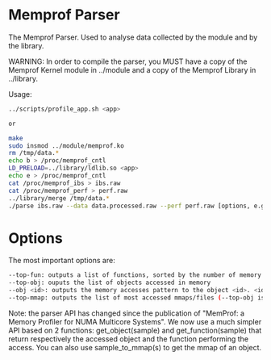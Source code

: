 Memprof Parser
==============
The Memprof Parser. Used to analyse data collected by the module and by the library.

WARNING: In order to compile the parser, you MUST have a copy of the Memprof Kernel module in ../module and a copy of the Memprof Library in ../library.


Usage:

```bash
../scripts/profile_app.sh <app>

or 

make 
sudo insmod ../module/memprof.ko 
rm /tmp/data.*
echo b > /proc/memprof_cntl 
LD_PRELOAD=../library/ldlib.so <app> 
echo e > /proc/memprof_cntl 
cat /proc/memprof_ibs > ibs.raw 
cat /proc/memprof_perf > perf.raw 
../library/merge /tmp/data.* 
./parse ibs.raw --data data.processed.raw --perf perf.raw [options, e.g. -M] 
```

Options
=======
The most important options are:

```bash
--top-fun: outputs a list of functions, sorted by the number of memory accesses they have performed 
--top-obj: ouputs the list of objects accessed in memory 
--obj <id>: outputs the memory accesses pattern to the object <id>. <id> can be found using the --top-obj option (it is the first number on each line of the output)
--top-mmap: outputs the list of most accessed mmaps/files (--top-obj is more precise because it splits mmaps into objects)
```

Note: the parser API has changed since the publication of "MemProf: a Memory Profiler for NUMA Multicore Systems". We now use a much simpler API based on 2 functions: get_object(sample) and get_function(sample) that return respectively the accessed object and the function performing the access. You can also use sample_to_mmap(s) to get the mmap of an object.
